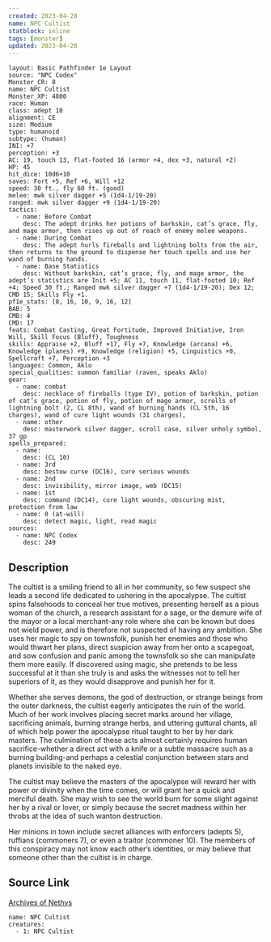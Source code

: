 ```yaml
---
created: 2023-04-28
name: NPC Cultist
statblock: inline
tags: [monster]
updated: 2023-04-28
---
```

```statblock
layout: Basic Pathfinder 1e Layout
source: "NPC Codex"
Monster_CR: 8
name: NPC Cultist
Monster_XP: 4800
race: Human
class: adept 10
alignment: CE
size: Medium
type: humanoid
subtype: (human)
INI: +7
perception: +3
AC: 19, touch 13, flat-footed 16 (armor +4, dex +3, natural +2)
HP: 45
hit_dice: 10d6+10
saves: Fort +5, Ref +6, Will +12
speed: 30 ft., fly 60 ft. (good)
melee: mwk silver dagger +5 (1d4-1/19-20)
ranged: mwk silver dagger +9 (1d4-1/19-20)
tactics:
  - name: Before Combat
    desc: The adept drinks her potions of barkskin, cat’s grace, fly, and mage armor, then rises up out of reach of enemy melee weapons.
  - name: During Combat
    desc: The adept hurls fireballs and lightning bolts from the air, then returns to the ground to dispense her touch spells and use her wand of burning hands.
  - name: Base Statistics
    desc: Without barkskin, cat’s grace, fly, and mage armor, the adept’s statistics are Init +5; AC 11, touch 11, flat-footed 10; Ref +4; Speed 30 ft.; Ranged mwk silver dagger +7 (1d4-1/19-20); Dex 12; CMD 15; Skills Fly +1.
pf1e_stats: [8, 16, 10, 9, 16, 12]
BAB: 5
CMB: 4
CMD: 17
feats: Combat Casting, Great Fortitude, Improved Initiative, Iron Will, Skill Focus (Bluff), Toughness
skills: Appraise +2, Bluff +17, Fly +7, Knowledge (arcana) +6, Knowledge (planes) +9, Knowledge (religion) +5, Linguistics +0, Spellcraft +7, Perception +3
languages: Common, Aklo
special_qualities: summon familiar (raven, speaks Aklo)
gear:
  - name: combat
    desc: necklace of fireballs (type IV), potion of barkskin, potion of cat’s grace, potion of fly, potion of mage armor, scrolls of lightning bolt (2, CL 8th), wand of burning hands (CL 5th, 16 charges), wand of cure light wounds (31 charges),
  - name: other
    desc: masterwork silver dagger, scroll case, silver unholy symbol, 37 gp
spells_prepared:
  - name:
    desc: (CL 10)
  - name: 3rd
    desc: bestow curse (DC16), cure serious wounds
  - name: 2nd
    desc: invisibility, mirror image, web (DC15)
  - name: 1st
    desc: command (DC14), cure light wounds, obscuring mist, protection from law
  - name: 0 (at-will)
    desc: detect magic, light, read magic
sources:
  - name: NPC Codex
    desc: 249
```
## Description
The cultist is a smiling friend to all in her community, so few suspect she leads a second life dedicated to ushering in the apocalypse. The cultist spins falsehoods to conceal her true motives, presenting herself as a pious woman of the church, a research assistant for a sage, or the demure wife of the mayor or a local merchant-any role where she can be known but does not wield power, and is therefore not suspected of having any ambition. She uses her magic to spy on townsfolk, punish her enemies and those who would thwart her plans, direct suspicion away from her onto a scapegoat, and sow confusion and panic among the townsfolk so she can manipulate them more easily. If discovered using magic, she pretends to be less successful at it than she truly is and asks the witnesses not to tell her superiors of it, as they would disapprove and punish her for it.

Whether she serves demons, the god of destruction, or strange beings from the outer darkness, the cultist eagerly anticipates the ruin of the world. Much of her work involves placing secret marks around her village, sacrificing animals, burning strange herbs, and uttering guttural chants, all of which help power the apocalypse ritual taught to her by her dark masters. The culmination of these acts almost certainly requires human sacrifice-whether a direct act with a knife or a subtle massacre such as a burning building-and perhaps a celestial conjunction between stars and planets invisible to the naked eye.

The cultist may believe the masters of the apocalypse will reward her with power or divinity when the time comes, or will grant her a quick and merciful death. She may wish to see the world burn for some slight against her by a rival or lover, or simply because the secret madness within her throbs at the idea of such wanton destruction.

Her minions in town include secret alliances with enforcers (adepts 5), ruffians (commoners 7), or even a traitor (commoner 10). The members of this conspiracy may not know each other’s identities, or may believe that someone other than the cultist is in charge.
## Source Link
[Archives of Nethys](https://aonprd.com/NPCDisplay.aspx?ItemName=Cultist)
```encounter-table
name: NPC Cultist
creatures:
  - 1: NPC Cultist
```
